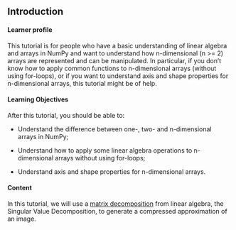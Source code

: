 ## Introduction

#### Learner profile
This tutorial is for people who have a basic understanding of linear algebra and arrays in NumPy and 
want to understand how n-dimensional (n >= 2) arrays are represented and can be manipulated. In particular, 
if you don’t know how to apply common functions to n-dimensional arrays (without using for-loops), 
or if you want to understand axis and shape properties for n-dimensional arrays, this tutorial might be of help.

#### Learning Objectives
After this tutorial, you should be able to:

- Understand the difference between one-, two- and n-dimensional arrays in NumPy;

- Understand how to apply some linear algebra operations to n-dimensional arrays without using for-loops;

- Understand axis and shape properties for n-dimensional arrays.

#### Content
In this tutorial, we will use a [matrix decomposition](https://en.wikipedia.org/wiki/Matrix_decomposition) from linear algebra,
the Singular Value Decomposition, to generate a compressed approximation of an image. 

